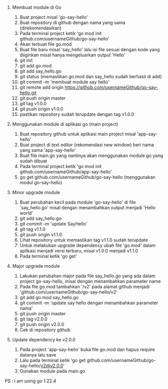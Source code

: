1. Membuat module di Go
   1. Buat project misal 'go-say-hello'
   2. Buat repository di github dengan nama yang sama (direkomendasikan)
   3. Pada terminal project ketik 'go mod init github.com/usernameGithub/go-say-hello'
   4. Akan terbuat file go.mod
   5. Buat file baru misal 'say_hello' lalu isi file sesuai dengan kode yang diiginkan misal hanya mengeluarkan output 'Hello'
   6. git init
   7. git add go.mod
   8. git add say_hello.go
   9. git status (memastikan go.mod dan say_hello sudah berhasil di add)
   10. git commit -m 'membuat module say hello'
   11. git remote add origin https://github.com/usernameGithub/go-say-hello.git
   12. git push origin master
   13. git tag v1.0.0
   14. git push origin v1.0.0
   15. pastikan repository sudah terupdate dengan tag v1.0.0
       
2. Menggunakan module di aplikasi go (main project)
   1. Buat repository github untuk aplikasi main project misal 'app-say-hello'
   2. Buat project di text editor (rekomendasi new window) beri nama yang sama 'app-say-hello'
   3. Buat file main.go yang nantinya akan menggunakan module go yang sudah dibuat
   4. Pada terminal project ketik 'go mod init github.com/usernameGithub/app-say-hello'
   5. go get github.com/usernameGithub/go-say-hello (menggunakan modul go-say-hello)

3. Minor upgrade module
   1. Buat perubahan kecil pada module 'go-say-hello' di file 'say_hello.go' misal dengan menambahkan output menjadi 'Hello world'
   2. git add say_hello.go
   3. git commit -m 'update SayHello'
   4. git tag v1.1.0
   5. git push origin v1.1.0
   6. Lihat repository untuk memastikan tag v1.1.0 sudah terupdate
   7. Untuk melakukan upgrade dependency ubah file 'go.mod' dalam aplikasi menjadi versi terbaru, misal v1.0.0 menjadi v1.1.0
   8. Pada terminal ketik 'go get'
      
5. Major upgrade module
   1. Lakukan perubahan major pada file say_hello.go yang ada dalam project go-say-hello, misal dengan menambahkan parameter name
   2. Pada file go.mod tambahkan '/v2' pada alamat github menjadi 'github.com/usernameGithub/go-say-hello/v2'
   3. git add go.mod say_hello.go
   4. git commit -m 'update say hello dengan menambahkan parameter nama'
   5. git push origin master
   6. git tag v2.0.0
   7. git push origin v2.0.0
   8. Cek di repository github

6. Update dependency ke v2.0.0
   1. Pada project 'app-say-hello' buka file go.mod dan hapus require datanya lalu save
   2. Lalu pada terminal ketik 'go get github.com/usernameGithub/go-say-hello/v2@v2.0.0'
   3. Gunakan module pada main.go
  
PS : i am using go 1.22.4
